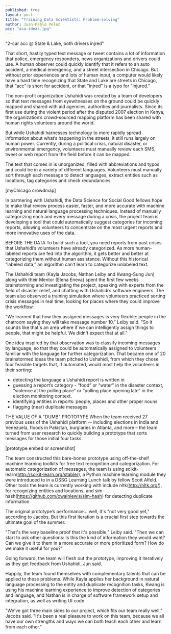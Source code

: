 ```yaml
---
published: true
layout: post
title: "Training Data Scientists: Problem-solving"
author: Juan-Pablo Velez
pic: "aca-ideas.jpg"
---
```


"2-car acc @ State & Lake, both drivers injred" 

That short, hastily typed text message or tweet contains a lot of information that police, emergency responders, news organizations and drivers could use. A human observer could quickly identify that it refers to an auto accident, a medical emergency, and a street intersection in Chicago. But without prior experiences and lots of human input, a computer would likely have a hard time recognizing that State and Lake are streets in Chicago, that “acc” is short for accident, or that "injred" is a typo for "injured.” 

The non-profit organization Ushahidi was created by a team of developers so that text messages from eyewitnesses on the ground could be quickly mapped and shared with aid agencies, authorities and journalists. Since its first use during the violent period after the disputed 2007 election in Kenya, the organization’s crowd-sourced mapping platform has been shared with human rights volunteers around the world. 

But while Ushahidi harnesses technology to more rapidly spread information about what’s happening in the streets, it still runs largely on human power. Currently, during a political crisis, natural disaster, or environmental emergency, volunteers must manually review each SMS, tweet or web report from the field before it can be mapped. 

The text that comes in is unorganized, filled with abbreviations and typos and could be in a variety of different languages. Volunteers must manually sort through each message to detect languages, extract entities such as locations, tag categories and check redundancies

[myChicago crowdmap]
 
In partnering with Ushahidi, the Data Science for Social Good fellows hope to make that review process easier, faster, and more accurate with machine learning and natural language processing techniques. Instead of manually categorizing each and every message during a crisis, the project team is developing a tool that could automatically suggest categories for incoming reports, allowing volunteers to concentrate on the most urgent reports and more innovative uses of the data.
   
BEFORE THE DATA
To build such a tool, you need reports from past crises that Ushahidi’s volunteers have already categorized. As more human-labeled reports are fed into the algorithm, it gets better and better at categorizing them without human assistance. Without this historical “labeled data,” an algorithm can’t learn to categorize unlabeled text. 

The Ushahidi team (Kayla Jacobs, Nathan Leiby and Kwang-Sung Jun) along with their Mentor (Elena Eneva) spent the first few weeks brainstorming and investigating the project, speaking with experts from the field of disaster relief, and chatting with Ushahidi’s software engineers. The team also observed a training simulation where volunteers practiced sorting crisis messages in real time, looking for places where they could improve the workflow.
 
"We learned that how they assigned messages is very flexible: people in the chatroom saying they will take message number 10," Leiby said. "So it sounds like that's an area where if we can intelligently assign things to people, that might be helpful. We didn't expect that at all."
 
One idea inspired by that observation was to classify incoming messages by language, so that they could be automatically assigned to volunteers familiar with the language for further categorization. That became one of 20 brainstormed ideas the team pitched to Ushahidi, from which they chose four feasible targets that, if automated, would most help the volunteers in their sorting: 

- detecting the language a Ushahidi report is written in
- guessing a report’s category - “food” or “water” in the disaster context, “violence at the polling place” or “polling place opening late” in the election monitoring context.
- identifying entities in reports: people, places and other proper nouns
- flagging (near) duplicate messages
 
THE VALUE OF A "DUMB" PROTOTYPE
When the team received 27 previous uses of the Ushahidi platform -- including elections in India and Venezuela, floods in Pakistan, burglaries in Atlanta, and more – the team turned from user research to quickly building a prototype that sorts messages for those initial four tasks.

[prototype embed or screenshot]

The team constructed this bare-bones prototype using off-the-shelf machine learning toolkits for free text recognition and categorization. For automatic categorization of messages, the team is using scikit-learn(http://scikit-learn.org/stable/), a Python machine learning module they were introduced to in a DSSG Learning Lunch talk by fellow Scott Alfeld. Other tools the team is currently working with include nltk(http://nltk.org/), for recognizing entities and locations, and sim-hash(https://github.com/owainlewis/sim-hash) for detecting duplicate information. 

The original prototype’s performance… well, it's "not very good yet," according to Jacobs. But this first iteration is a crucial first step towards the ultimate goal of the summer.
 
"That's the very baseline proof that it's possible," Leiby said. "Then we can start to ask other questions: Is this the kind of information they would want? Can we give it to them in a more accurate or more prioritized form? How do we make it useful for you?"
 
Going forward, the team will flesh out the prototype, improving it iteratively as they get feedback from Ushahidi, Jun said.
 
Happily, the team found themselves with complementary talents that can be applied to these problems. While Kayla applies her background in natural language processing to the entity and duplicate recognition tasks, Kwang is using his machine learning experience to improve detection of categories and language, and Nathan is in charge of software framework setup and integration, as well as writing UI code.
 
"We've got three main sides to our project, which fits our team really well," Jacobs said. "It's been a real pleasure to work on this team, because we all have our own strengths and ways we can both teach each other and learn from each other."
 
 
 
 
 
 


